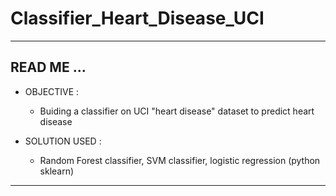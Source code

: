 # Classifier_Heart_Disease_UCI


-----------------------------------------------------------------------------------------------------------------------------
READ ME ...
------------

* OBJECTIVE : 
	- Buiding a classifier on UCI "heart disease" dataset to predict heart disease 
	
* SOLUTION USED :
	- Random Forest classifier, SVM classifier, logistic regression (python sklearn)
-----------------------------------------------------------------------------------------------------------------------------